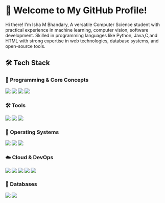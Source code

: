 # 🚀 Welcome to My GitHub Profile!  
Hi there! I'm Isha M Bhandary, A versatile Computer Science student with practical experience in machine learning, computer vision, software development. Skilled in programming languages like Python, Java,C,and HTML with strong expertise in web 
technologies, database systems, and open-source tools. 
## 🛠 Tech Stack  

### 🔹 Programming & Core Concepts  
<p align="left">  
<img src="https://img.shields.io/badge/Python-3776AB?style=for-the-badge&logo=python&logoColor=white" />  
<img src="https://img.shields.io/badge/HTML-000000?style=for-the-badge&logo=html&logoColor=white" />  
<img src="https://img.shields.io/badge/C programming-FF6F00?style=for-the-badge&logoColor=white" />  
<img src="https://img.shields.io/badge/java-EE4C2C?style=for-the-badge&logoColor=white" />  
</p>  

### 🛠️ Tools
<p align="left">  
<img src="https://img.shields.io/badge/Figma-005571?style=for-the-badge&logo=Figma&logoColor=white" />  
<img src="https://img.shields.io/badge/Canva-1F425F?style=for-the-badge&logo=Canva&logoColor=white" />  
<img src="https://img.shields.io/badge/GitHub-FF4500?style=for-the-badge" />  
</p>  

### 🤖 Operating Systems 
<p align="left">  
<img src="https://img.shields.io/badge/Windows 11-FF6F00?style=for-the-badge&logo=mlflow&logoColor=white" />  
<img src="https://img.shields.io/badge/Windows 7-FF0000?style=for-the-badge&logo=pytorch&logoColor=white" />  
<img src="https://img.shields.io/badge/Ubuntu-005571?style=for-the-badge&logo=redis&logoColor=white" />  
</p>  

### ☁️ Cloud & DevOps  
<p align="left">  
<img src="https://img.shields.io/badge/AWS-232F3E?style=for-the-badge&logo=amazon-aws&logoColor=white" />  
<img src="https://img.shields.io/badge/Google%20Cloud-4285F4?style=for-the-badge&logo=google-cloud&logoColor=white" />  
<img src="https://img.shields.io/badge/Azure-0078D4?style=for-the-badge&logo=microsoft-azure&logoColor=white" />  
<img src="https://img.shields.io/badge/Docker-2496ED?style=for-the-badge&logo=docker&logoColor=white" />  
<img src="https://img.shields.io/badge/Kubernetes-326CE5?style=for-the-badge&logo=kubernetes&logoColor=white" />  
</p>  

### 💾 Databases  
<p align="left">  
<img src="https://img.shields.io/badge/SQL-4479A1?style=for-the-badge&logo=mysql&logoColor=white" />  
<img src="https://img.shields.io/badge/MongoDB-005571?style=for-the-badge&logo=redis&logoColor=white" />  
</p>  
